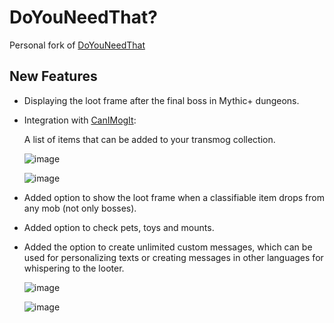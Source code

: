 # DoYouNeedThat?
Personal fork of [DoYouNeedThat](https://github.com/kraffslol/DoYouNeedThat)

## New Features
- Displaying the loot frame after the final boss in Mythic+ dungeons.

- Integration with [CanIMogIt](https://www.curseforge.com/wow/addons/can-i-mog-it):

  A list of items that can be added to your transmog collection.

  ![image](https://github.com/user-attachments/assets/65f83804-d31b-4de8-90fd-20a5d08b92eb)

  ![image](https://github.com/user-attachments/assets/7fa2d3bf-25e3-4930-ba04-b2c47169b42b)

- Added option to show the loot frame when a classifiable item drops from any mob (not only bosses).

- Added option to check pets, toys and mounts.

- Added the option to create unlimited custom messages, which can be used for personalizing texts or creating messages in other languages for whispering to the looter.

  ![image](https://github.com/user-attachments/assets/f2e9a6fa-52cb-4d4c-bd1c-31374ced2e5b)

  ![image](https://github.com/user-attachments/assets/70db01aa-9274-4d2e-969b-9de7efb7e913)

